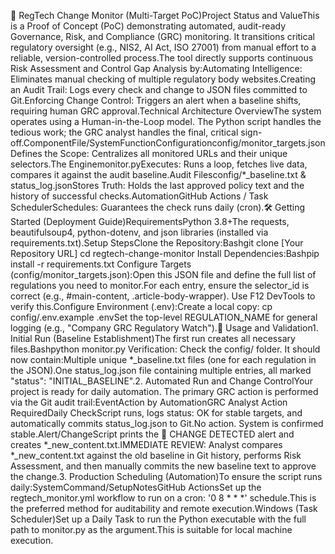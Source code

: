 🚨 RegTech Change Monitor (Multi-Target PoC)Project Status and ValueThis is a Proof of Concept (PoC) demonstrating automated, audit-ready Governance, Risk, and Compliance (GRC) monitoring. It transitions critical regulatory oversight (e.g., NIS2, AI Act, ISO 27001) from manual effort to a reliable, version-controlled process.The tool directly supports continuous Risk Assessment and Control Gap Analysis by:Automating Intelligence: Eliminates manual checking of multiple regulatory body websites.Creating an Audit Trail: Logs every check and change to JSON files committed to Git.Enforcing Change Control: Triggers an alert when a baseline shifts, requiring human GRC approval.Technical Architecture OverviewThe system operates using a Human-in-the-Loop model. The Python script handles the tedious work; the GRC analyst handles the final, critical sign-off.ComponentFile/SystemFunctionConfigurationconfig/monitor_targets.jsonDefines the Scope: Centralizes all monitored URLs and their unique selectors.The Enginemonitor.pyExecutes: Runs a loop, fetches live data, compares it against the audit baseline.Audit Filesconfig/*_baseline.txt & status_log.jsonStores Truth: Holds the last approved policy text and the history of successful checks.AutomationGitHub Actions / Task SchedulerSchedules: Guarantees the check runs daily (cron).🛠️ Getting Started (Deployment Guide)RequirementsPython 3.8+The requests, beautifulsoup4, python-dotenv, and json libraries (installed via requirements.txt).Setup StepsClone the Repository:Bashgit clone [Your Repository URL]
cd regtech-change-monitor
Install Dependencies:Bashpip install -r requirements.txt
Configure Targets (config/monitor_targets.json):Open this JSON file and define the full list of regulations you need to monitor.For each entry, ensure the selector_id is correct (e.g., #main-content, .article-body-wrapper). Use F12 DevTools to verify this.Configure Environment (.env):Create a local copy: cp config/.env.example .envSet the top-level REGULATION_NAME for general logging (e.g., "Company GRC Regulatory Watch").🚀 Usage and Validation1. Initial Run (Baseline Establishment)The first run creates all necessary files.Bashpython monitor.py
Verification: Check the config/ folder. It should now contain:Multiple unique *_baseline.txt files (one for each regulation in the JSON).One status_log.json file containing multiple entries, all marked "status": "INITIAL_BASELINE".2. Automated Run and Change ControlYour project is ready for daily automation. The primary GRC action is performed via the Git audit trail:EventAction by AutomationGRC Analyst Action RequiredDaily CheckScript runs, logs status: OK for stable targets, and automatically commits status_log.json to Git.No action. System is confirmed stable.Alert/ChangeScript prints the 🚨 CHANGE DETECTED alert and creates *_new_content.txt.IMMEDIATE REVIEW: Analyst compares *_new_content.txt against the old baseline in Git history, performs Risk Assessment, and then manually commits the new baseline text to approve the change.3. Production Scheduling (Automation)To ensure the script runs daily:SystemCommand/SetupNotesGitHub ActionsSet up the regtech_monitor.yml workflow to run on a cron: '0 8 * * *' schedule.This is the preferred method for auditability and remote execution.Windows (Task Scheduler)Set up a Daily Task to run the Python executable with the full path to monitor.py as the argument.This is suitable for local machine execution.